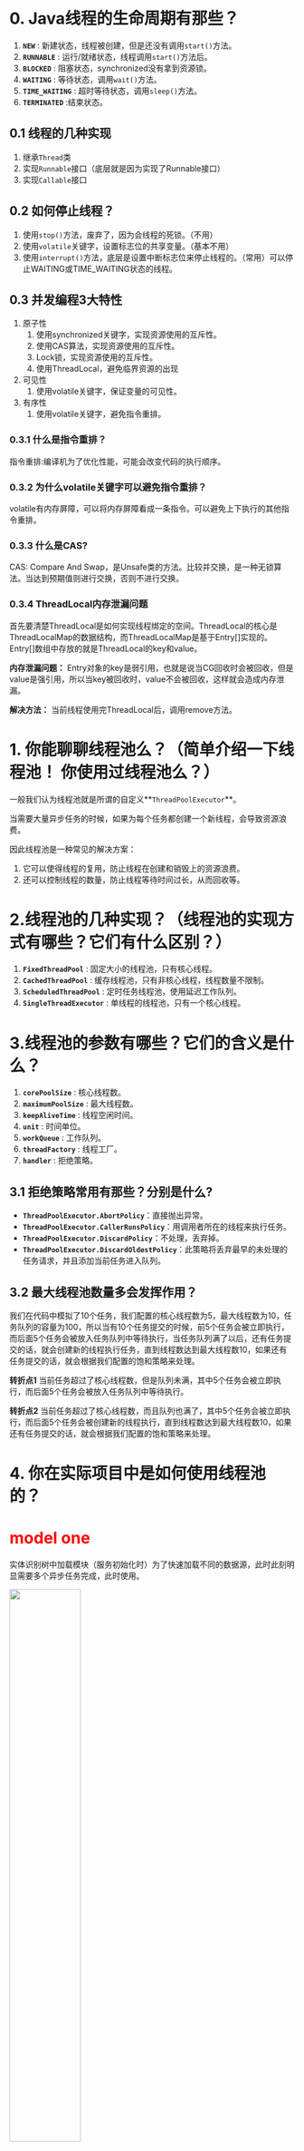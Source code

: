 # 0. Java线程的生命周期有那些？
1. **`NEW`** : 新建状态，线程被创建，但是还没有调用`start()`方法。
2. **`RUNNABLE`** : 运行/就绪状态，线程调用`start()`方法后。
3. **`BLOCKED`** : 阻塞状态，synchronized没有拿到资源锁。
4. **`WAITING`** : 等待状态，调用`wait()`方法。
5. **`TIME_WAITING`** : 超时等待状态，调用`sleep()`方法。
6. **`TERMINATED`** :结束状态。

## 0.1 线程的几种实现

1. 继承`Thread`类
2. 实现`Runnable`接口（底层就是因为实现了Runnable接口）
3. 实现`Callable`接口

## 0.2 如何停止线程？

1. 使用`stop()`方法，废弃了，因为会线程的死锁。（不用）
2. 使用`volatile`关键字，设置标志位的共享变量。（基本不用）
3. 使用`interrupt()`方法，底层是设置中断标志位来停止线程的。（常用）可以停止WAITING或TIME_WAITING状态的线程。

## 0.3 并发编程3大特性

1. 原子性
   1. 使用synchronized关键字，实现资源使用的互斥性。
   2. 使用CAS算法，实现资源使用的互斥性。
   3. Lock锁，实现资源使用的互斥性。
   4. 使用ThreadLocal，避免临界资源的出现
2. 可见性
   1. 使用volatile关键字，保证变量的可见性。
3. 有序性
   1. 使用volatile关键字，避免指令重排。

### 0.3.1 什么是指令重排？

指令重排:编译机为了优化性能，可能会改变代码的执行顺序。

### 0.3.2 为什么volatile关键字可以避免指令重排？

volatile有内存屏障，可以将内存屏障看成一条指令。可以避免上下执行的其他指令重排。

### 0.3.3 什么是CAS? 

CAS: Compare And Swap，是Unsafe类的方法。比较并交换，是一种无锁算法。当达到预期值则进行交换，否则不进行交换。

### 0.3.4 ThreadLocal内存泄漏问题

首先要清楚ThreadLocal是如何实现线程绑定的空间。ThreadLocal的核心是ThreadLocalMap的数据结构，而ThreadLocalMap是基于Entry[]实现的。Entry[]数组中存放的就是ThreadLocal的key和value。

**内存泄漏问题：**
Entry对象的key是弱引用，也就是说当CG回收时会被回收，但是value是强引用，所以当key被回收时，value不会被回收，这样就会造成内存泄漏。

**解决方法：**
当前线程使用完ThreadLocal后，调用remove方法。

# 1. 你能聊聊线程池么？（简单介绍一下线程池！ 你使用过线程池么？）
一般我们认为线程池就是所谓的自定义**`ThreadPoolExecutor`**。

当需要大量异步任务的时候，如果为每个任务都创建一个新线程，会导致资源浪费。

因此线程池是一种常见的解决方案：
1. 它可以使得线程的复用，防止线程在创建和销毁上的资源浪费。
2. 还可以控制线程的数量，防止线程等待时间过长，从而回收等。

# 2.线程池的几种实现？（线程池的实现方式有哪些？它们有什么区别？）

1. **`FixedThreadPool`** : 固定大小的线程池，只有核心线程。
2. **`CachedThreadPool`** : 缓存线程池，只有非核心线程，线程数量不限制。
3. **`ScheduledThreadPool`** : 定时任务线程池，使用延迟工作队列。
4. **`SingleThreadExecutor`** : 单线程的线程池，只有一个核心线程。

# 3.线程池的参数有哪些？它们的含义是什么？

1. **`corePoolSize`** : 核心线程数。
2. **`maximumPoolSize`** : 最大线程数。
3. **`keepAliveTime`** : 线程空闲时间。
4. **`unit`** : 时间单位。
5. **`workQueue`** : 工作队列。
6. **`threadFactory`** : 线程工厂。
7. **`handler`** : 拒绝策略。

## 3.1 拒绝策略常用有那些？分别是什么?

- **`ThreadPoolExecutor.AbortPolicy`**：直接抛出异常。
- **`ThreadPoolExecutor.CallerRunsPolicy`**：用调用者所在的线程来执行任务。
- **`ThreadPoolExecutor.DiscardPolicy`**：不处理，丢弃掉。
- **`ThreadPoolExecutor.DiscardOldestPolicy`**：此策略将丢弃最早的未处理的任务请求，并且添加当前任务进入队列。

## 3.2 最大线程池数量多会发挥作用？
我们在代码中模拟了10个任务，我们配置的核心线程数为5，最大线程数为10，任务队列的容量为100，所以当有10个任务提交的时候，前5个任务会被立即执行，而后面5个任务会被放入任务队列中等待执行，当任务队列满了以后，还有任务提交的话，就会创建新的线程执行任务，直到线程数达到最大线程数10，如果还有任务提交的话，就会根据我们配置的饱和策略来处理。

**转折点1**
当前任务超过了核心线程数，但是队列未满，其中5个任务会被立即执行，而后面5个任务会被放入任务队列中等待执行。

**转折点2**
当前任务超过了核心线程数，而且队列也满了，其中5个任务会被立即执行，而后面5个任务会被创建新的线程执行，直到线程数达到最大线程数10，如果还有任务提交的话，就会根据我们配置的饱和策略来处理。

# 4. 你在实际项目中是如何使用线程池的？
<font color='red'><h1>model one</h1></font>
实体识别树中加载模块（服务初始化时）为了快速加载不同的数据源，此时此刻明显需要多个异步任务完成，此时使用。

<img src="img.png" width="50%" height="auto">

**此时数据源配置和线程池配置都配置在yml文件：**
1. 比如我配置了10个数据源（流处理），那么我会配置核心线程1，最大线程10，队列长度1。以达到最大加载速度。最后剩余一个核心线程用于正常的算法树增删。

<font color='red'><h1>model two</h1></font>
数据源提供者服务中，可能会出现多个异步查询任务，并且通过IO进行持久化Or返回给前端，此时使用IO密集型的线程池。

1. 由于检索数据源需要快速返回结果（批处理），所以不能使得队列无界，线程数量设置为核心CPU的2到4倍。

# 5. 线程池的最佳实践有哪些？你在使用线程池时有哪些注意事项？
**主要围绕这四点：**
1. 为线程池中的异步任务创建一个异常处理机制。
2. 监控线程池的运行状态。
3. 设置合适的队列长度和线程数。(CPU密集型还是IO密集型)
4. 线程安全问题

# 6. `Executor`框架三大组成部分(了解简答)
**1、任务(`Runnable` /`Callable`)**

执行任务需要实现的接口，**`Runnable` 接口** 或 **`Callable`接口**。

**2、任务的执行(`Executor`接口)**

执行任务的服务，**`Executor`接口**，**`ExecutorService`接口**，**`ScheduledExecutorService`接口**，**`AbstractExecutorService`抽象类**，**`ThreadPoolExecutor`线程池**，**`ScheduledThreadPoolExecutor`线程池**。

**3、异步计算的结果(`Future`接口)**

`Future`接口，`FutureTask`类都可以代表异步计算的结果。

![Executor 框架的使用示意图](../images/image1008611.png)


## 6.1 `Runnable` 和 `Callable` 的区别
`Runnable`接口和`Callable`接口都是用来定义任务的，但是`Runnable`接口不会返回结果，而`Callable`接口可以返回结果。

## 6.2 `execute()` 和 `submit()` 的区别
`execute()`方法用来提交不需要返回值的任务，所以无法判断任务是否被线程池执行成功与否；
`submit()`方法用来提交需要返回值的任务。线程池会返回一个`Future`类型的对象，通过这个`Future`对象可以判断任务是否执行成功，并且可以通过`Future`的`get()`方法来获取返回值，`get()`方法会阻塞当前线程直到任务完成，而使用`get(long timeout, TimeUnit unit)`方法则会阻塞当前线程一段时间后立即返回，这时候有可能任务没有执行完。
